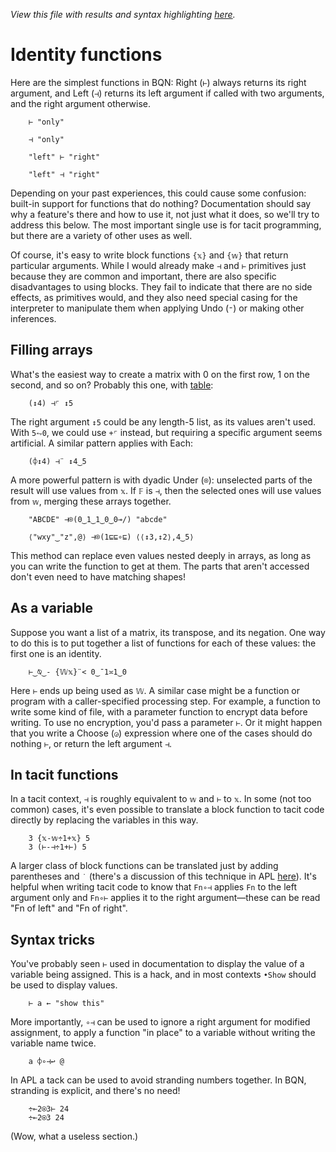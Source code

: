 *View this file with results and syntax highlighting [here](https://mlochbaum.github.io/BQN/doc/identity.html).*

# Identity functions

Here are the simplest functions in BQN: Right (`⊢`) always returns its right argument, and Left (`⊣`) returns its left argument if called with two arguments, and the right argument otherwise.

        ⊢ "only"

        ⊣ "only"

        "left" ⊢ "right"

        "left" ⊣ "right"

Depending on your past experiences, this could cause some confusion: built-in support for functions that do nothing? Documentation should say why a feature's there and how to use it, not just what it does, so we'll try to address this below. The most important single use is for tacit programming, but there are a variety of other uses as well.

Of course, it's easy to write block functions `{𝕩}` and `{𝕨}` that return particular arguments. While I would already make `⊣` and `⊢` primitives just because they are common and important, there are also specific disadvantages to using blocks. They fail to indicate that there are no side effects, as primitives would, and they also need special casing for the interpreter to manipulate them when applying Undo (`⁼`) or making other inferences.

## Filling arrays

What's the easiest way to create a matrix with 0 on the first row, 1 on the second, and so on? Probably this one, with [table](map.md):

        (↕4) ⊣⌜ ↕5

The right argument `↕5` could be any length-5 list, as its values aren't used. With `5⥊0`, we could use `+⌜` instead, but requiring a specific argument seems artificial. A similar pattern applies with Each:

        (⌽↕4) ⊣¨ ↕4‿5

A more powerful pattern is with dyadic Under (`⌾`): unselected parts of the result will use values from `𝕩`. If `𝔽` is `⊣`, then the selected ones will use values from `𝕨`, merging these arrays together.

        "ABCDE" ⊣⌾(0‿1‿1‿0‿0⊸/) "abcde"

        ⟨"wxy"‿"z",@⟩ ⊣⌾(1⊑⊑∘⊑) ⟨⟨↕3,↕2⟩,4‿5⟩

This method can replace even values nested deeply in arrays, as long as you can write the function to get at them. The parts that aren't accessed don't even need to have matching shapes!

## As a variable

Suppose you want a list of a matrix, its transpose, and its negation. One way to do this is to put together a list of functions for each of these values: the first one is an identity.

        ⊢‿⍉‿- {𝕎𝕩}¨< 0‿¯1≍1‿0

Here `⊢` ends up being used as `𝕎`. A similar case might be a function or program with a caller-specified processing step. For example, a function to write some kind of file, with a parameter function to encrypt data before writing. To use no encryption, you'd pass a parameter `⊢`. Or it might happen that you write a Choose (`◶`) expression where one of the cases should do nothing `⊢`, or return the left argument `⊣`.

## In tacit functions

In a tacit context, `⊣` is roughly equivalent to `𝕨` and `⊢` to `𝕩`. In some (not too common) cases, it's even possible to translate a block function to tacit code directly by replacing the variables in this way.

        3 {𝕩-𝕨÷1+𝕩} 5
        3 (⊢-⊣÷1+⊢) 5

A larger class of block functions can be translated just by adding parentheses and `˙` (there's a discussion of this technique in APL [here](https://dfns.dyalog.com/n_tacit.htm)). It's helpful when writing tacit code to know that `Fn∘⊣` applies `Fn` to the left argument only and `Fn∘⊢` applies it to the right argument—these can be read "Fn of left" and "Fn of right".

## Syntax tricks

You've probably seen `⊢` used in documentation to display the value of a variable being assigned. This is a hack, and in most contexts `•Show` should be used to display values.

        ⊢ a ← "show this"

More importantly, `∘⊣` can be used to ignore a right argument for modified assignment, to apply a function "in place" to a variable without writing the variable name twice.

        a ⌽∘⊣↩ @

In APL a tack can be used to avoid stranding numbers together. In BQN, stranding is explicit, and there's no need!

        ÷⟜2⍟3⊢ 24
        ÷⟜2⍟3 24

(Wow, what a useless section.)
